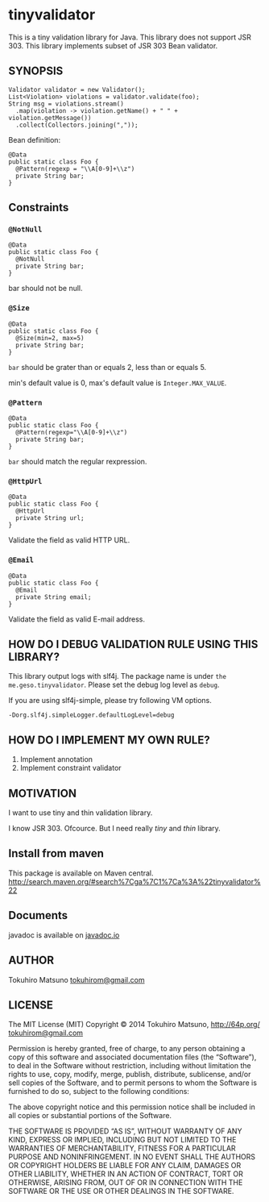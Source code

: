 # tinyvalidator

This is a tiny validation library for Java. This library does not support JSR 303.
This library implements subset of JSR 303 Bean validator.

## SYNOPSIS

    Validator validator = new Validator();
    List<Violation> violations = validator.validate(foo);
    String msg = violations.stream()
      .map(violation -> violation.getName() + " " + violation.getMessage())
      .collect(Collectors.joining(","));

Bean definition:

    @Data
    public static class Foo {
      @Pattern(regexp = "\\A[0-9]+\\z")
      private String bar;
    }

## Constraints

### `@NotNull`

    @Data
    public static class Foo {
      @NotNull
      private String bar;
    }

bar should not be null.

### `@Size`

    @Data
    public static class Foo {
      @Size(min=2, max=5)
      private String bar;
    }

`bar` should be grater than or equals 2, less than or equals 5.

min's default value is 0, max's default value is `Integer.MAX_VALUE`.

### `@Pattern`

    @Data
    public static class Foo {
      @Pattern(regexp="\\A[0-9]+\\z")
      private String bar;
    }

`bar` should match the regular rexpression.

### `@HttpUrl`

    @Data
    public static class Foo {
      @HttpUrl
      private String url;
    }

Validate the field as valid HTTP URL.

### `@Email`

    @Data
    public static class Foo {
      @Email
      private String email;
    }

Validate the field as valid E-mail address.

## HOW DO I DEBUG VALIDATION RULE USING THIS LIBRARY?

This library output logs with slf4j. The package name is under `the me.geso.tinyvalidator`. Please set the debug log level as `debug`.

If you are using slf4j-simple, please try following VM options.

    -Dorg.slf4j.simpleLogger.defaultLogLevel=debug


## HOW DO I IMPLEMENT MY OWN RULE?

 1. Implement annotation
 2. Implement constraint validator

## MOTIVATION

I want to use tiny and thin validation library.

I know JSR 303. Ofcource. But I need really *tiny* and *thin* library.

## Install from maven

This package is available on Maven central.
http://search.maven.org/#search%7Cga%7C1%7Ca%3A%22tinyvalidator%22

## Documents

javadoc is available on [javadoc.io](javadoc.io/doc/me.geso/tinyvalidator/)

## AUTHOR

Tokuhiro Matsuno <tokuhirom@gmail.com>

## LICENSE

  The MIT License (MIT)
  Copyright © 2014 Tokuhiro Matsuno, http://64p.org/ <tokuhirom@gmail.com>

  Permission is hereby granted, free of charge, to any person obtaining a copy
  of this software and associated documentation files (the “Software”), to deal
  in the Software without restriction, including without limitation the rights
  to use, copy, modify, merge, publish, distribute, sublicense, and/or sell
  copies of the Software, and to permit persons to whom the Software is
  furnished to do so, subject to the following conditions:

  The above copyright notice and this permission notice shall be included in
  all copies or substantial portions of the Software.

  THE SOFTWARE IS PROVIDED “AS IS”, WITHOUT WARRANTY OF ANY KIND, EXPRESS OR
  IMPLIED, INCLUDING BUT NOT LIMITED TO THE WARRANTIES OF MERCHANTABILITY,
  FITNESS FOR A PARTICULAR PURPOSE AND NONINFRINGEMENT. IN NO EVENT SHALL THE
  AUTHORS OR COPYRIGHT HOLDERS BE LIABLE FOR ANY CLAIM, DAMAGES OR OTHER
  LIABILITY, WHETHER IN AN ACTION OF CONTRACT, TORT OR OTHERWISE, ARISING FROM,
  OUT OF OR IN CONNECTION WITH THE SOFTWARE OR THE USE OR OTHER DEALINGS IN
  THE SOFTWARE.
